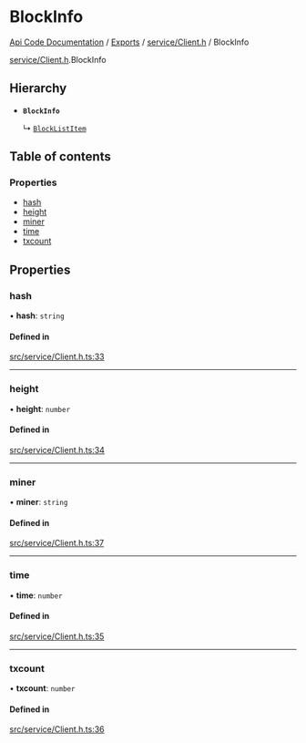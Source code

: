 # BlockInfo
 
[Api Code Documentation](../README.md) / [Exports](../modules.md) / [service/Client.h](../modules/service_Client_h.md) / BlockInfo

[service/Client.h](../modules/service_Client_h.md).BlockInfo

## Hierarchy

- **`BlockInfo`**

  ↳ [`BlockListItem`](service_Client_h.BlockListItem.md)

## Table of contents

### Properties

- [hash](service_Client_h.BlockInfo.md#hash)
- [height](service_Client_h.BlockInfo.md#height)
- [miner](service_Client_h.BlockInfo.md#miner)
- [time](service_Client_h.BlockInfo.md#time)
- [txcount](service_Client_h.BlockInfo.md#txcount)

## Properties

### hash

• **hash**: `string`

#### Defined in

[src/service/Client.h.ts:33](https://github.com/openkfw/TruBudget/blob/422cbec/api/src/service/Client.h.ts#L33)

___

### height

• **height**: `number`

#### Defined in

[src/service/Client.h.ts:34](https://github.com/openkfw/TruBudget/blob/422cbec/api/src/service/Client.h.ts#L34)

___

### miner

• **miner**: `string`

#### Defined in

[src/service/Client.h.ts:37](https://github.com/openkfw/TruBudget/blob/422cbec/api/src/service/Client.h.ts#L37)

___

### time

• **time**: `number`

#### Defined in

[src/service/Client.h.ts:35](https://github.com/openkfw/TruBudget/blob/422cbec/api/src/service/Client.h.ts#L35)

___

### txcount

• **txcount**: `number`

#### Defined in

[src/service/Client.h.ts:36](https://github.com/openkfw/TruBudget/blob/422cbec/api/src/service/Client.h.ts#L36)
